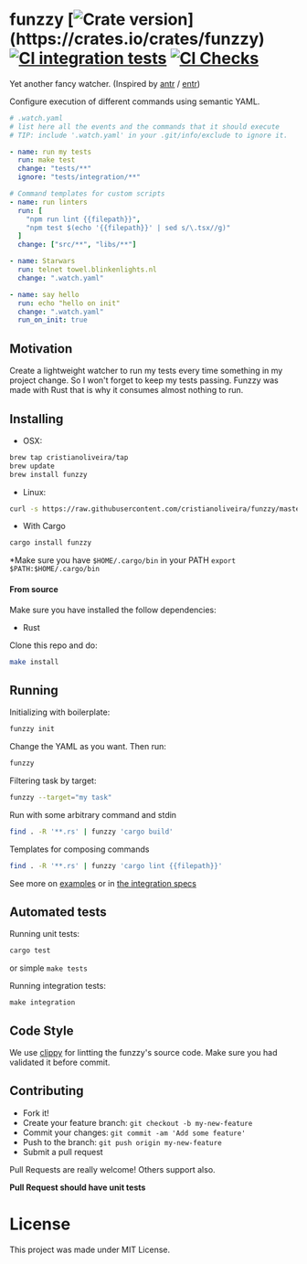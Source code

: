 # funzzy [![Crate version](https://img.shields.io/crates/v/funzzy.svg?)](https://crates.io/crates/funzzy) [![CI integration tests](https://github.com/cristianoliveira/funzzy/actions/workflows/on-push-integration-test.yml/badge.svg)](https://github.com/cristianoliveira/funzzy/actions/workflows/on-push-integration-test.yml) [![CI Checks](https://github.com/cristianoliveira/funzzy/actions/workflows/on-push.yml/badge.svg)](https://github.com/cristianoliveira/funzzy/actions/workflows/on-push.yml)

Yet another fancy watcher. (Inspired by [antr](https://github.com/juanibiapina/antr) / [entr](http://entrproject.org/))

Configure execution of different commands using semantic YAML.

```yaml
# .watch.yaml
# list here all the events and the commands that it should execute
# TIP: include '.watch.yaml' in your .git/info/exclude to ignore it.

- name: run my tests
  run: make test
  change: "tests/**"
  ignore: "tests/integration/**"

# Command templates for custom scripts
- name: run linters
  run: [
    "npm run lint {{filepath}}",
    "npm test $(echo '{{filepath}}' | sed s/\.tsx//g)"
  ]
  change: ["src/**", "libs/**"]

- name: Starwars
  run: telnet towel.blinkenlights.nl
  change: ".watch.yaml"

- name: say hello
  run: echo "hello on init"
  change: ".watch.yaml"
  run_on_init: true
```

## Motivation

Create a lightweight watcher to run my tests every time something in my project change.
So I won't forget to keep my tests passing. Funzzy was made with Rust that is why it consumes almost nothing to run.

## Installing

- OSX:

```bash
brew tap cristianoliveira/tap
brew update
brew install funzzy
```

- Linux:

```bash
curl -s https://raw.githubusercontent.com/cristianoliveira/funzzy/master/linux-install.sh | sh
```

- With Cargo

```bash
cargo install funzzy
```

\*Make sure you have `$HOME/.cargo/bin` in your PATH
`export $PATH:$HOME/.cargo/bin`

#### From source

Make sure you have installed the follow dependencies:

- Rust

Clone this repo and do:

```bash
make install
```

## Running

Initializing with boilerplate:

```bash
funzzy init
```

Change the YAML as you want. Then run:

```bash
funzzy
```

Filtering task by target:

```bash
funzzy --target="my task"
```

Run with some arbitrary command and stdin

```bash
find . -R '**.rs' | funzzy 'cargo build'
```

Templates for composing commands

```bash
find . -R '**.rs' | funzzy 'cargo lint {{filepath}}'
```

See more on [examples](https://github.com/cristianoliveira/funzzy/tree/master/examples)
or in [the integration specs](https://github.com/cristianoliveira/funzzy/tree/master/tests/integration/specs)

## Automated tests

Running unit tests:

```bash
cargo test
```

or simple `make tests`

Running integration tests:

```
make integration
```

## Code Style

We use [clippy](https://github.com/Manishearth/rust-clippy) for lintting the funzzy's source code. Make sure you had validated it before commit.

## Contributing

- Fork it!
- Create your feature branch: `git checkout -b my-new-feature`
- Commit your changes: `git commit -am 'Add some feature'`
- Push to the branch: `git push origin my-new-feature`
- Submit a pull request

Pull Requests are really welcome! Others support also.

**Pull Request should have unit tests**

# License

This project was made under MIT License.
